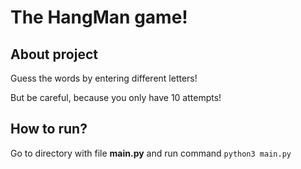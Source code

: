 # The HangMan game!

## About project

Guess the words by entering different letters! 
  
But be careful, because you only have 10 attempts!

## How to run?

Go to directory with file **main.py** and run command `python3 main.py`

